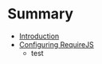 # Summary

* [Introduction](README.md)
* [Configuring RequireJS](configuring_requirejs/chapter.md)
   * test

